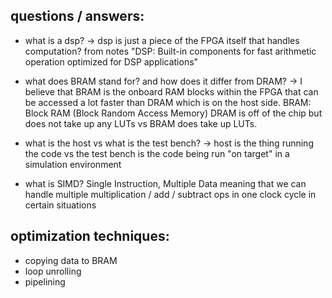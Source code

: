 ## questions / answers: 

- what is a dsp? -> dsp is just a piece of the FPGA itself that handles computation? from notes "DSP: Built-in components for fast arithmetic operation optimized for DSP applications"

- what does BRAM stand for? and how does it differ from DRAM? -> I believe that BRAM is the onboard RAM blocks within the FPGA that can be accessed a lot faster than DRAM which is on the host side. BRAM: Block RAM (Block Random Access Memory) DRAM is off of the chip but does not take up any LUTs vs BRAM does take up LUTs.

- what is the host vs what is the test bench? -> host is the thing running the code vs the test bench is the code being run "on target" in a simulation environment

- what is SIMD? Single Instruction, Multiple Data meaning that we can handle multiple multiplication / add / subtract ops in one clock cycle in certain situations

## optimization techniques:

- copying data to BRAM
- loop unrolling 
- pipelining
